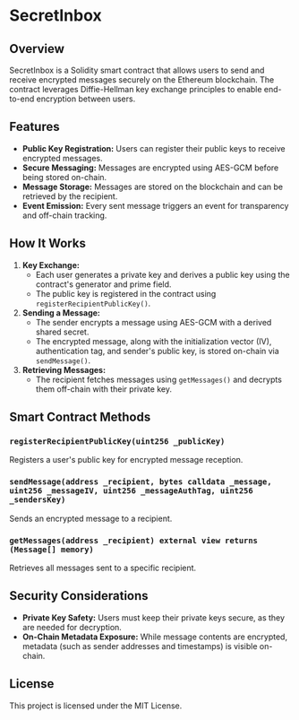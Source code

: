 # SecretInbox

## Overview

SecretInbox is a Solidity smart contract that allows users to send and receive encrypted messages securely on the Ethereum blockchain. The contract leverages Diffie-Hellman key exchange principles to enable end-to-end encryption between users.

## Features

- **Public Key Registration:** Users can register their public keys to receive encrypted messages.
- **Secure Messaging:** Messages are encrypted using AES-GCM before being stored on-chain.
- **Message Storage:** Messages are stored on the blockchain and can be retrieved by the recipient.
- **Event Emission:** Every sent message triggers an event for transparency and off-chain tracking.

## How It Works

1. **Key Exchange:**
   - Each user generates a private key and derives a public key using the contract's generator and prime field.
   - The public key is registered in the contract using `registerRecipientPublicKey()`.
2. **Sending a Message:**
   - The sender encrypts a message using AES-GCM with a derived shared secret.
   - The encrypted message, along with the initialization vector (IV), authentication tag, and sender's public key, is stored on-chain via `sendMessage()`.
3. **Retrieving Messages:**
   - The recipient fetches messages using `getMessages()` and decrypts them off-chain with their private key.

## Smart Contract Methods

### `registerRecipientPublicKey(uint256 _publicKey)`

Registers a user's public key for encrypted message reception.

### `sendMessage(address _recipient, bytes calldata _message, uint256 _messageIV, uint256 _messageAuthTag, uint256 _sendersKey)`

Sends an encrypted message to a recipient.

### `getMessages(address _recipient) external view returns (Message[] memory)`

Retrieves all messages sent to a specific recipient.

## Security Considerations

- **Private Key Safety:** Users must keep their private keys secure, as they are needed for decryption.
- **On-Chain Metadata Exposure:** While message contents are encrypted, metadata (such as sender addresses and timestamps) is visible on-chain.

## License

This project is licensed under the MIT License.
